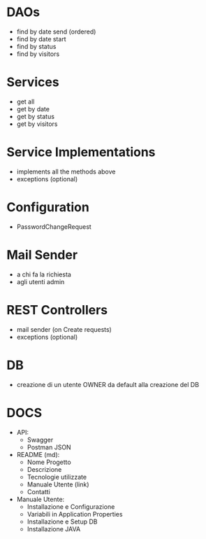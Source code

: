 # DAOs

- find by date send (ordered)
- find by date start
- find by status
- find by visitors

# Services

- get all
- get by date
- get by status
- get by visitors

# Service Implementations

- implements all the methods above
- exceptions (optional)

# Configuration

- PasswordChangeRequest

# Mail Sender

- a chi fa la richiesta
- agli utenti admin

# REST Controllers

- mail sender (on Create requests)
- exceptions (optional)

# DB

- creazione di un utente OWNER da default alla creazione del DB

# DOCS

- API:
  - Swagger
  - Postman JSON
- README (md):
  - Nome Progetto
  - Descrizione
  - Tecnologie utilizzate
  - Manuale Utente (link)
  - Contatti
- Manuale Utente:
  - Installazione e Configurazione
  - Variabili in Application Properties
  - Installazione e Setup DB
  - Installazione JAVA
